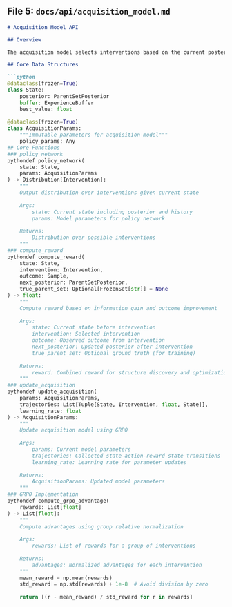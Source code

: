 ## File 5: `docs/api/acquisition_model.md`

```markdown
# Acquisition Model API

## Overview

The acquisition model selects interventions based on the current posterior distribution, using Group Relative Policy Optimization (GRPO) for reinforcement learning.

## Core Data Structures

```python
@dataclass(frozen=True)
class State:
    posterior: ParentSetPosterior
    buffer: ExperienceBuffer
    best_value: float
    
@dataclass(frozen=True)
class AcquisitionParams:
    """Immutable parameters for acquisition model"""
    policy_params: Any
## Core Functions
### policy_network
pythondef policy_network(
    state: State,
    params: AcquisitionParams
) -> Distribution[Intervention]:
    """
    Output distribution over interventions given current state
    
    Args:
        state: Current state including posterior and history
        params: Model parameters for policy network
        
    Returns:
        Distribution over possible interventions
    """
### compute_reward
pythondef compute_reward(
    state: State,
    intervention: Intervention,
    outcome: Sample,
    next_posterior: ParentSetPosterior,
    true_parent_set: Optional[FrozenSet[str]] = None
) -> float:
    """
    Compute reward based on information gain and outcome improvement
    
    Args:
        state: Current state before intervention
        intervention: Selected intervention
        outcome: Observed outcome from intervention
        next_posterior: Updated posterior after intervention
        true_parent_set: Optional ground truth (for training)
        
    Returns:
        reward: Combined reward for structure discovery and optimization
    """
### update_acquisition
pythondef update_acquisition(
    params: AcquisitionParams,
    trajectories: List[Tuple[State, Intervention, float, State]],
    learning_rate: float
) -> AcquisitionParams:
    """
    Update acquisition model using GRPO
    
    Args:
        params: Current model parameters
        trajectories: Collected state-action-reward-state transitions
        learning_rate: Learning rate for parameter updates
        
    Returns:
        AcquisitionParams: Updated model parameters
    """
### GRPO Implementation
pythondef compute_grpo_advantage(
    rewards: List[float]
) -> List[float]:
    """
    Compute advantages using group relative normalization
    
    Args:
        rewards: List of rewards for a group of interventions
        
    Returns:
        advantages: Normalized advantages for each intervention
    """
    mean_reward = np.mean(rewards)
    std_reward = np.std(rewards) + 1e-8  # Avoid division by zero
    
    return [(r - mean_reward) / std_reward for r in rewards]